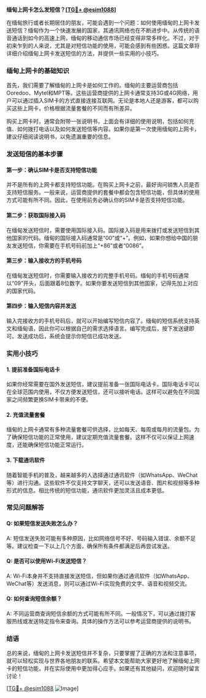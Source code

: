 **缅甸上网卡怎么发短信？[[TG💪+ @esim1088](https://t.me/s/esim1088)]**

在缅甸旅行或者长期居住的朋友，可能会遇到一个问题：如何使用缅甸的上网卡发送短信？缅甸作为一个快速发展的国家，其通讯网络也在不断进步中。从传统的语音通话到如今的高速上网，缅甸的移动通信市场已经变得非常多样化。不过，对于初来乍到的人来说，尤其是对短信功能的使用，可能会感到有些困惑。这篇文章将详细介绍缅甸上网卡发送短信的方法，并提供一些实用的小技巧。

### 缅甸上网卡的基础知识

首先，我们需要了解缅甸的上网卡是如何工作的。缅甸的主要运营商包括Ooredoo、Mytel和MPT等。这些运营商提供的上网卡通常支持3G或4G网络，用户可以通过插入SIM卡的方式直接连接互联网。无论是本地人还是游客，都可以购买这些上网卡，价格根据流量套餐的不同而有所差异。

购买上网卡时，通常会附带一张说明书，上面会有详细的使用说明，包括如何充值、如何拨打电话以及如何发送短信等内容。如果你是第一次使用缅甸的上网卡，建议仔细阅读说明书，以免遗漏重要的信息。

### 发送短信的基本步骤

#### 第一步：确认SIM卡是否支持短信功能

并不是所有的上网卡都支持短信功能。在购买上网卡之前，最好询问销售人员是否支持短信服务。一般来说，运营商提供的套餐中都会包含短信功能，但具体的使用方式可能有所不同。因此，在使用前务必确认你的SIM卡是否支持短信功能。

#### 第二步：获取国际接入码

在缅甸发送短信时，需要使用国际接入码。国际接入码是用来拨打或发送短信到其他国家的代码。缅甸的国际接入码通常是“00”或“+”。例如，如果你想给中国的朋友发送短信，你需要在手机号码前加上“+86”或者“0086”。

#### 第三步：输入接收方的手机号码

在缅甸发送短信时，你需要输入接收方的完整手机号码。缅甸的手机号码通常以“09”开头，后面跟着8位数字。如果你要发送短信到其他国家，记得先加上对应的国家代码。

#### 第四步：输入短信内容并发送

输入完接收方的手机号码后，就可以开始编写短信内容了。缅甸的短信系统支持英文和缅甸语，因此你可以根据自己的需求选择语言。编写完成后，按下发送键即可。发送成功后，系统会提示你短信已成功发送。

### 实用小技巧

#### 1. 提前准备国际电话卡

如果你经常需要在国外发送短信，建议提前准备一张国际电话卡。国际电话卡可以在全球范围内使用，不仅方便发送短信，还可以接听电话。这样可以避免在不同国家之间频繁更换SIM卡带来的不便。

#### 2. 充值流量套餐

缅甸的上网卡通常有多种流量套餐可供选择，比如每天、每周或每月的流量包。为了确保短信功能的正常使用，建议定期充值流量套餐。这样不仅可以保证上网速度，还能确保短信功能正常运行。

#### 3. 下载通讯软件

随着智能手机的普及，越来越多的人选择通过通讯软件（如WhatsApp、WeChat等）进行沟通。这些软件不仅支持文字聊天，还可以发送语音、图片和视频等多种形式的信息。相比传统的短信功能，通讯软件更加灵活且成本更低。

### 常见问题解答

#### Q: 如果短信发送失败怎么办？

A: 短信发送失败可能有多种原因，比如网络信号不好、号码输入错误、余额不足等。建议检查一下以上几个方面，确保所有条件都满足后再尝试发送。

#### Q: 是否可以使用Wi-Fi发送短信？

A: Wi-Fi本身并不支持直接发送短信，但如果你通过通讯软件（如WhatsApp、WeChat等）发送消息，则可以通过Wi-Fi实现免费的文字、语音和视频交流。

#### Q: 如何查询短信余额？

A: 不同运营商查询短信余额的方式可能有所不同。一般情况下，可以通过拨打客服热线或发送特定指令来查询。具体的操作方法可以参考运营商提供的说明书。

### 结语

总的来说，缅甸的上网卡发送短信并不复杂，只要掌握了正确的方法和注意事项，就可以轻松实现与世界各地朋友的联系。希望本文能帮助大家更好地了解缅甸上网卡的短信功能，并在实际使用中更加得心应手。如果还有其他疑问，欢迎随时留言讨论！

[[TG💪+ @esim1088](https://t.me/s/esim1088) ![Image](https://i.postimg.cc/4NQfJmqS/Snipaste-2025-05-13-00-14-12.png)]